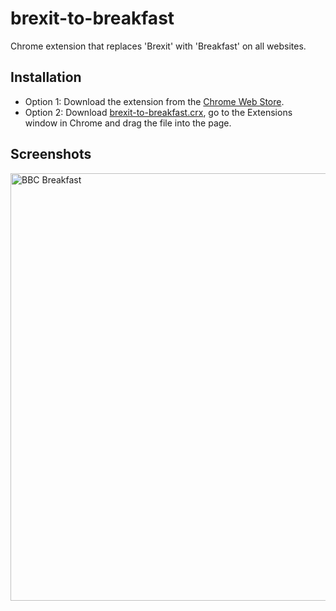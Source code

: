 brexit-to-breakfast
===================

Chrome extension that replaces 'Brexit' with 'Breakfast' on all websites.

Installation
------------
- Option 1: Download the extension from the [Chrome Web Store](https://chrome.google.com/webstore/detail/brexit-to-breakfast/gnefkccejpcaphajimeconohfhcooepa?authuser=1).  
- Option 2: Download [brexit-to-breakfast.crx](https://github.com/melvinsh/brexit-to-breakfast/raw/master/brexit-to-breakfast.crx), go to the Extensions window in Chrome and drag the file into the page.

Screenshots
-----------

<img width="684" alt="BBC Breakfast" src="https://cloud.githubusercontent.com/assets/1312973/19802475/3963944a-9d04-11e6-95cb-c3d578fadded.png">


